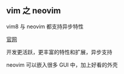 ## vim 之 neovim

vim8 与 neovim 都支持异步特性

[官网](https://neovim.io/)

 开发更活跃，更丰富的特性和扩展，异步支持

neovim 可以嵌入很多 GUI 中，加上好看的外壳

